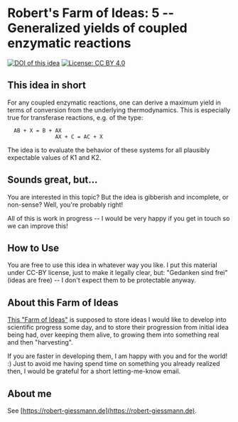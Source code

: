 # Robert's Farm of Ideas: 5 -- Generalized yields of coupled enzymatic reactions

[![DOI of this idea](https://zenodo.org/badge/doi/10.5281/zenodo.4556446.svg)](https://doi.org/10.5281/zenodo.4556446)
[![License: CC BY 4.0](https://img.shields.io/badge/License-CC%20BY%204.0-green.svg)](https://creativecommons.org/licenses/by/4.0/)

## This idea in short
For any coupled enzymatic reactions, one can derive a maximum yield in terms of conversion from the underlying thermodynamics. This is especially true for transferase reactions, e.g. of the type:

```
  AB + X = B + AX
               AX + C = AC + X
```

The idea is to evaluate the behavior of these systems for all plausibly expectable values of K1 and K2.

## Sounds great, but...
You are interested in this topic? But the idea is gibberish and incomplete, or non-sense? Well, you're probably right! 

All of this is work in progress -- I would be very happy if you get in touch so we can improve this!

## How to Use
You are free to use this idea in whatever way you like. I put this material under CC-BY license, just to make it legally clear, but: "Gedanken sind frei" (ideas are free) -- I don't expect them to be protectable anyway.

## About this Farm of Ideas
[This "Farm of Ideas"](https://github.com/roberts-farm-of-ideas) is supposed to store ideas I would like to develop into scientific progress some day, and to store their progression from initial idea being had, over keeping them alive, to growing them into something real and then "harvesting". 

If you are faster in developing them, I am happy with you and for the world! :) Just to avoid me having spend time on something you already realized then, I would be grateful for a short letting-me-know email.

## About me
See [https://robert-giessmann.de](https://robert-giessmann.de).
